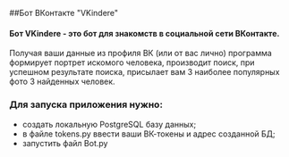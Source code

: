 ##Бот ВКонтакте "VKindere"

#### Бот VKindere - это бот для знакомств в социальной сети ВКонтакте.
Получая ваши данные из профиля ВК (или от вас лично) программа формирует портрет искомого человека, производит поиск, при успешном
результате поиска, присылает вам 3 наиболее популярных фото 3 найденных человек.

### Для запуска приложения нужно:
- создать локальную PostgreSQL базу данных;
- в файле tokens.py ввести ваши ВК-токены и адрес созданной БД;
- запустить файл Bot.py

